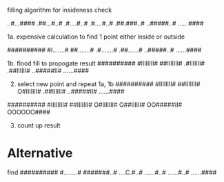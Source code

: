 filling algorithm for insideness check


..#...####
.##...#..#
.#....#..#
.#....#..#
.##.###..#
..#####..#
......####


1a. expensive calculation to find 1 point either inside or outside

##########
#I.......#
##.......#
.#.......#
.##......#
..#####..#
......####

1b. flood fill to propogate result
##########
#IIIIIIII#
##IIIIIII#
.#IIIIIII#
.##IIIIII#
..#####II#
......####

2. select new point and repeat 1a, 1b
##########
#IIIIIIII#
##IIIIIII#
O#IIIIIII#
.##IIIIII#
..#####II#
......####

##########
#IIIIIIII#
##IIIIIII#
O#IIIIIII#
O##IIIIII#
OO#####II#
OOOOOO####


3. count up result


# Alternative
find 
##########
#........#
#######..#
....C.#..#
......#..#
......#..#
......####



